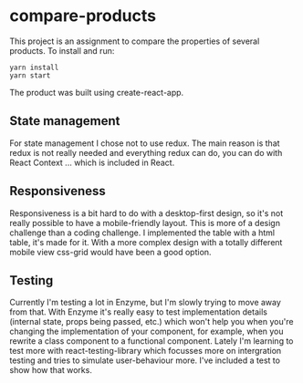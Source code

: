 # compare-products

This project is an assignment to compare the properties of several products. To install and run:

```
yarn install
yarn start
```

The product was built using create-react-app.

## State management

For state management I chose not to use redux. The main reason is that redux is not really needed and everything redux can do, you can do with React Context ... which is included in React.

## Responsiveness

Responsiveness is a bit hard to do with a desktop-first design, so it's not really possible to have a mobile-friendly layout. This is more of a design challenge than a coding challenge.
I implemented the table with a html table, it's made for it. With a more complex design with a totally different mobile view css-grid would have been a good option.

## Testing

Currently I'm testing a lot in Enzyme, but I'm slowly trying to move away from that. With Enzyme it's really easy to test implementation details (internal state, props being passed, etc.) which won't help you when you're changing the implementation of your component, for example, when you rewrite a class component to a functional component.
Lately I'm learning to test more with react-testing-library which focusses more on intergration testing and tries to simulate user-behaviour more. I've included a test to show how that works.
